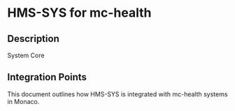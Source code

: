 # HMS-SYS for mc-health

## Description

System Core

## Integration Points

This document outlines how HMS-SYS is integrated with mc-health systems in Monaco.
